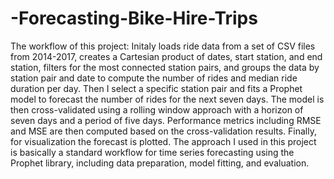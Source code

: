 # -Forecasting-Bike-Hire-Trips

The workflow of this project: Initaly loads ride data from a set of CSV files from 2014-2017, creates a Cartesian product of dates, start station, and end station, filters for the most connected station pairs, and groups the data by station pair and date to compute the number of rides and median ride duration per day. Then I select a specific station pair and fits a Prophet model to forecast the number of rides for the next seven days. The model is then cross-validated using a rolling window approach with a horizon of seven days and a period of five days. Performance metrics including RMSE and MSE are then computed based on the cross-validation results. Finally, for visualization the forecast is plotted. The approach I used in this project is basically a standard workflow for time series forecasting using the Prophet library, including data preparation, model fitting, and evaluation.
